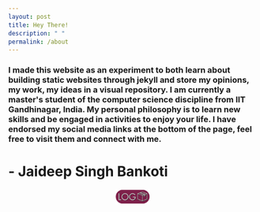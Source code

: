 ```yaml
---
layout: post
title: Hey There!
description: " "
permalink: /about
---
```


### I made this website as an experiment to both learn about building static websites through jekyll and store my opinions, my work, my ideas in a visual repository. I am currently a master's student of the computer science discipline from IIT Gandhinagar, India. My personal philosophy is to learn new skills and be engaged in activities to enjoy your life. I have endorsed my social media links at the bottom of the page, feel free to visit them and connect with me.
# - Jaideep Singh Bankoti
<p align="center">
<img src="https://github.com/jaideepbankoti/logbox/blob/gh-pages/assets/img/logbox2.png" width="70px">
</p>
